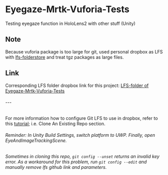 # Eyegaze-Mrtk-Vuforia-Tests
Testing eyegaze function in HoloLens2 with other stuff (Unity)

## Note
Because vuforia package is too large for git, used personal dropbox as LFS with [lfs-folderstore](https://github.com/sinbad/lfs-folderstore) and treat tgz packages as large files.

## Link
Corresponding LFS folder dropbox link for this project:
[LFS-folder of Eyegaze-Mrtk-Vuforia-Tests](https://www.dropbox.com/sh/ayqzlvbr0dtuw3j/AACzSGU1CWPsZelnRuFLXgFya?dl=0)

###### ---
For more information how to configure Git LFS to use in dropbox, refer to this [tutorial](https://weirdbearddev.com/resources/learning/configuring-git-lfs-to-use-dropbox/); i.e. Clone An Existing Repo section.

###### Reminder: In Unity Build Settings, switch platform to UWP. Finally, open EyeAndImageTrackingScene.

###### Sometimes in cloning this repo, `git config --unset` returns an invalid key error. As a workaround for this problem, run `git config --edit` and manually remove lfs github link and parameters.